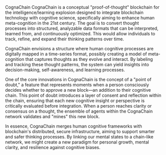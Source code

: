 CognaChain
CognaChain is a conceptual "proof-of-thought" blockchain for the intelligence/learning explosion designed to integrate blockchain technology with cognitive science, specifically aiming to enhance human meta-cognition in the 21st century. The goal is to convert thought processes into structured, analyzable data formats that can be interpreted, learned from, and continuously optimized. This would allow individuals to track, refine, and expand their thinking patterns over time.

CognaChain envisions a structure where human cognitive processes are digitally mapped in a time-series format, possibly creating a model of meta-cognition that captures thoughts as they evolve and interact. By labeling and tracking these thought patterns, the system can yield insights into decision-making, self-awareness, and learning processes.

One of the core innovations in CognaChain is the concept of a "point of doubt," a feature that represents moments when a person consciously decides whether to approve a new block—an addition to their cognitive chain. This point of doubt introduces a layer of consent and reflection within the chain, ensuring that each new cognitive insight or perspective is critically evaluated before integration. When a person reaches clarity or consensus on a thought, the ensemble of agents within the CognaChain network validates and "mines" this new block.

In essence, CognaChain merges human cognitive frameworks with blockchain's distributed, secure infrastructure, aiming to support smarter and safer thinking processes. By linking our mental states to a chain-like network, we might create a new paradigm for personal growth, mental clarity, and resilience against cognitive biases.
